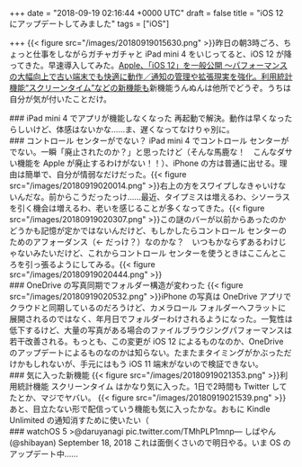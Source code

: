 
+++
date = "2018-09-19 02:16:44 +0000 UTC"
draft = false
title = "iOS 12 にアップデートしてみました"
tags = ["iOS"]

+++
{{< figure src="/images/20180919015630.png"  >}}昨日の朝3時ごろ、ちょっと仕事をしながらガチャガチャと iPad mini 4 をいじってると、iOS 12 が降ってきた。早速導入してみた。[Apple、「iOS 12」を一般公開 ～パフォーマンスの大幅向上で古い端末でも快適に動作／通知の管理や拡張現実を強化。利用統計機能“スクリーンタイム”などの新機能も](https://forest.watch.impress.co.jp/docs/news/1143390.html)新機能うんぬんは他所でどうぞ。うちは自分が気が付いたことだけ。

<div class="section">
    ### iPad mini 4 でアプリが機能しなくなった
    再起動で解決。動作は早くなったらしいけど、体感はないかな……ま、遅くなってなけりゃ別に。

</div>
<div class="section">
    ### コントロール センターがでない？
    iPad mini 4 でコントロール センターがでない。一瞬「廃止されたのか？」と思ったけど（そんな馬鹿な！　こんなダサい機能を Apple が廃止するわけがない！！）、iPhone の方は普通に出せる。理由は簡単で、自分が情弱なだけだった。{{< figure src="/images/20180919020014.png"  >}}右上の方をスワイプしなきゃいけないんだな。前からこうだったっけ……最近、タイプミスは増えるわ、シソーラスを引く機会は増えるわ、老いを感じることが多くなってきた。{{< figure src="/images/20180919020307.png"  >}}この謎のバーが以前からあったのかどうかも記憶が定かではないんだけど、もしかしたらコントロール センターのためのアフォーダンス（← だっけ？）なのかな？　いつもかならずあるわけじゃないみたいだけど、これからコントロール センターを使うときはここんところを引っ張るようにしてみる。{{< figure src="/images/20180919020444.png"  >}}<br/>


</div>
<div class="section">
    ### OneDrive の写真同期でフォルダー構造が変わった
    {{< figure src="/images/20180919020532.png"  >}}iPhone の写真は OneDrive アプリでクラウドと同期しているのだろうけど、カメラロール フォルダーへフラットに展開されるのではなく、年月日でフォルダーわけされるようになった。一覧性は低下するけど、大量の写真がある場合のファイルブラウジングパフォーマンスは若干改善される。もっとも、この変更が iOS 12 によるものなのか、OneDrive のアップデートによるものなのかは知らない。たまたまタイミングがかぶっただけかもしれないが、手元にはもう iOS 11 端末がないので検証できない。

</div>
<div class="section">
    ### 気に入った新機能
    {{< figure src="/images/20180919021353.png"  >}}利用統計機能 スクリーンタイム はかなり気に入った。1日で2時間も Twitter してたとか、マジでヤバい。 {{< figure src="/images/20180919021539.png"  >}}あと、目立たない形で配信っていう機能も気に入ったかな。おもに Kindle Unlimited の通知消すために使いたい（

</div>
<div class="section">
    ### watchOS 5
    >@daruyanagi pic.twitter.com/TMhPLP1mnp— しばやん (@shibayan) September 18, 2018 <script async="" src="https://platform.twitter.com/widgets.js" charset="utf-8"></script> これは面倒くさいので明日やる。いま OS のアップデート中……

</div>

